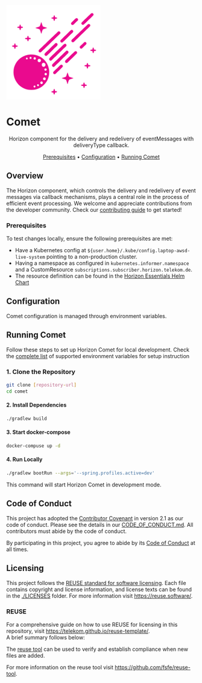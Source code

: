<!--
Copyright 2024 Deutsche Telekom IT GmbH

SPDX-License-Identifier: Apache-2.0
-->

<img src="docs/img/comet.svg" alt="comet-logo" height="250px"/>
<h1>Comet</h1>

<p align="center">
  Horizon component for the delivery and redelivery of eventMessages with deliveryType callback.
</p>

<p align="center">
  <a href="#prerequisites">Prerequisites</a> •
  <a href="#configuration">Configuration</a> •
  <a href="#running-comet">Running Comet</a>
</p>

## Overview
The Horizon component, which controls the delivery and redelivery of event messages via callback mechanisms, plays a central role in the process of efficient event processing.
We welcome and appreciate contributions from the developer community. Check our [contributing guide](LINK_TO_CONTRIBUTING_GUIDE.md) to get started!

### Prerequisites
To test changes locally, ensure the following prerequisites are met:

- Have a Kubernetes config at `${user.home}/.kube/config.laptop-awsd-live-system` pointing to a non-production cluster.
- Having a namespace as configured in `kubernetes.informer.namespace` and a CustomResource `subscriptions.subscriber.horizon.telekom.de`.
- The resource definition can be found in the [Horizon Essentials Helm Chart](https://gitlab.devops.telekom.de/dhei/teams/pandora/argocd-charts/horizon-3.0/essentials/-/tree/main?ref_type=heads)

## Configuration
Comet configuration is managed through environment variables.

## Running Comet
Follow these steps to set up Horizon Comet for local development. Check the [complete list](docs/environment-variables.md) of supported environment variables for setup instruction

### 1. Clone the Repository

```bash
git clone [repository-url]
cd comet
```

#### 2. Install Dependencies
```bash
./gradlew build
```

#### 3. Start docker-compose
```bash
docker-compuse up -d
```

#### 4. Run Locally
```bash
./gradlew bootRun --args='--spring.profiles.active=dev'
```
This command will start Horizon Comet in development mode.

## Code of Conduct

This project has adopted the [Contributor Covenant](https://www.contributor-covenant.org/) in version 2.1 as our code of conduct. Please see the details in our [CODE_OF_CONDUCT.md](CODE_OF_CONDUCT.md). All contributors must abide by the code of conduct.

By participating in this project, you agree to abide by its [Code of Conduct](./CODE_OF_CONDUCT.md) at all times.

## Licensing

This project follows the [REUSE standard for software licensing](https://reuse.software/).
Each file contains copyright and license information, and license texts can be found in the [./LICENSES](./LICENSES) folder. For more information visit https://reuse.software/.

### REUSE

For a comprehensive guide on how to use REUSE for licensing in this repository, visit https://telekom.github.io/reuse-template/.   
A brief summary follows below:

The [reuse tool](https://github.com/fsfe/reuse-tool) can be used to verify and establish compliance when new files are added.

For more information on the reuse tool visit https://github.com/fsfe/reuse-tool.
